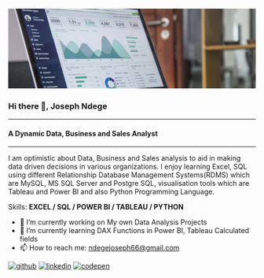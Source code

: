 ![A Dynamic Data, Business and Sales Analyst](https://github.com/Joendege/Joendege/blob/main/da_projects.jpg)


### Hi there 👋, Joseph Ndege

---
#### A Dynamic Data, Business and Sales Analyst

---

I am optimistic about Data, Business and Sales analysis to aid in making data driven decisions in various organizations. I enjoy learning Excel, SQL using different Relationship Database Management Systems(RDMS) which are MySQL, MS SQL Server and Postgre SQL, visualisation tools which are Tableau and Power BI and also Python Programming Language.

Skills: **EXCEL / SQL / POWER BI / TABLEAU / PYTHON**

- 🔭 I’m currently working on My own Data Analysis Projects 
- 🌱 I’m currently learning DAX Functions in Power BI, Tableau Calculated fields 
- 📫 How to reach me: ndegejoseph66@gmail.com 


[<img src='https://cdn.jsdelivr.net/npm/simple-icons@3.0.1/icons/github.svg' alt='github' height='40'>](https://github.com/https://github.com/Joendege)  [<img src='https://cdn.jsdelivr.net/npm/simple-icons@3.0.1/icons/linkedin.svg' alt='linkedin' height='40'>](https://www.linkedin.com/in/www.linkedin.com/in/joseph-ndege-8a501a120/)  [<img src='https://cdn.jsdelivr.net/npm/simple-icons@3.0.1/icons/codepen.svg' alt='codepen' height='40'>](https://codepen.io/https://codepen.io/joseph_ndege)  

